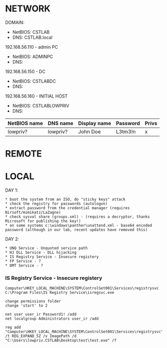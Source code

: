 # NETWORK
DOMAIN:
- NetBIOS: CSTLAB
- DNS: CSTLAB.local

192.168.56.110 - admin PC
- NetBIOS: ADMINPC
- DNS:

192.168.56.150 - DC
- NetBIOS: CSTLABDC
- DNS: 

192.168.56.160 - INITIAL HOST
- NetBIOS: CSTLABLOWPRIV
- DNS:

|NetBIOS name|DNS name|Display name|Password|Privs|
|-|-|-|-|-|
|lowpriv?|lowpriv?|John Doe|L3tm3!n|x|

# REMOTE

# LOCAL
DAY 1:
```
* boot the system from an ISO, do "sticky keys" attack 
* check the registry for passwords (autologon)
* extract password from the credential manager (requires Nirsoft/mimikatz/LaZagne)
* check sysvol share (groups.xml) - (requires a decryptor, thanks Microsoft for publishing the key!)
* on some systems c:\windows\panther\unattend.xml - base64 encoded password (although in our lab, recent updates have removed this)
```

DAY 2:
```
* UNQ Service - Unquoted service path
* HJ DLL Service - DLL hijacking
* IS Registry Service - Insecure registery
* FP Service - ?
* DMT Service - ?
```

### IS Registry Service - Insecure registery
```
Computer\HKEY_LOCAL_MACHINE\SYSTEM\ControlSet001\Services\registrysvc
C:\Program Files\IS Registry Service\isregsvc.exe

change permissions folder
change 'start' to 2

net user user_ir Password1! /add
net localgroup Administrators user_ir /add

reg add "Computer\HKEY_LOCAL_MACHINE\SYSTEM\ControlSet001\Services\registrysvc" /t REG_EXPAND_SZ /v ImagePath /d "C:\Users\lowpriv.CSTLAB\Desktop\test\test.exe" /f
```

